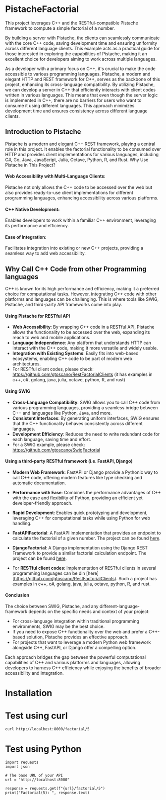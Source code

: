 # PistacheFactorial
This project leverages C++ and the RESTful-compatible Pistache framework to compute a simple factorial of a number. 

By building a server with Pistache, the clients can seamlessly communicate with the core C++ code, saving development time and ensuring uniformity across different language clients. This example acts as a practical guide for those interested in exploring the capabilities of Pistache, making it an excellent choice for developers aiming to work across multiple languages.

As a developer with a primary focus on C++, it's crucial to make the code accessible to various programming languages. Pistache, a modern and elegant HTTP and REST framework for C++, serves as the backbone of this project, enhancing its cross-language compatibility. By utilizing Pistache, we can develop a server in C++ that efficiently interacts with client codes written in various languages. This means that even though the server logic is implemented in C++, there are no barriers for users who want to consume it using different languages. This approach minimizes development time and ensures consistency across different language clients. 

## Introduction to Pistache

Pistache is a modern and elegant C++ REST framework, playing a central role in this project. It enables the factorial functionality to be consumed over HTTP and provides client implementations for various languages, including C#, Go, Java, JavaScript, Julia, Octave, Python, R, and Rust.
Why Use Pistache in This Project?

####  Web Accessibility with Multi-Language Clients: 
Pistache not only allows the C++ code to be accessed over the web but also provides ready-to-use client implementations for different programming languages, enhancing accessibility across various platforms.
####  C++ Native Development: 
Enables developers to work within a familiar C++ environment, leveraging its performance and efficiency.
####  Ease of Integration: 
Facilitates integration into existing or new C++ projects, providing a seamless way to add web accessibility.


## Why Call C++ Code from other Programming languages 
C++ is known for its high performance and efficiency, making it a preferred choice for computational tasks. However, integrating C++ code with other platforms and languages can be challenging. This is where tools like SWIG, Pistache, and third-party API frameworks come into play.

#### Using Pistache for RESTful API
- **Web Accessibility**: By wrapping C++ code in a RESTful API, Pistache allows the functionality to be accessed over the web, expanding its reach to web and mobile applications.
- **Language Independence**: Any platform that understands HTTP can interact with the C++ code, making it more versatile and widely usable.
- **Integration with Existing Systems**: Easily fits into web-based ecosystems, enabling C++ code to be part of modern web architectures.
- For RESTful client codes, please check: https://github.com/gtoscano/RestFactorialClients (it has examples in c++, c#, golang, java, julia, octave, python, R, and rust)


#### Using SWIG
- **Cross-Language Compatibility**: SWIG allows you to call C++ code from various programming languages, providing a seamless bridge between C++ and languages like Python, Java, and more.
- **Consistent Interfaces**: By generating uniform interfaces, SWIG ensures that the C++ functionality behaves consistently across different languages.
- **Development Efficiency**: Reduces the need to write redundant code for each language, saving time and effort.
- For a SWIG example, please check: https://github.com/gtoscano/SwigFactorial 


#### Using a third-party RESTful framework (i.e. FastAPI, Django)
- **Modern Web Framework**: FastAPI or Django provide a Pythonic way to call C++ code, offering modern features like type checking and automatic documentation.
- **Performance with Ease**: Combines the performance advantages of C++ with the ease and flexibility of Python, providing an efficient yet developer-friendly approach.
- **Rapid Development**: Enables quick prototyping and development, leveraging C++ for computational tasks while using Python for web handling.
- **FastAPIFactorial**: A FastAPI implementation that provides an endpoint to calculate the factorial of a given number. The project can be found [here](https://github.com/gtoscano/FastAPIFactorial).
- **DjangoFactorial**: A Django implementation using the Django REST Framework to provide a similar factorial calculation endpoint. The project can be found [here](https://github.com/gtoscano/DjangoFactorial).

- For **RESTful client codes**: Implementation of RESTful clients in several programming languages can be din [here][https://github.com/gtoscano/RestFactorialClients). Such a project has examples in c++, c#, golang, java, julia, octave, python, R, and rust.

#### Conclusion
The choice between SWIG, Pistache, and any different-language-framework depends on the specific needs and context of your project:
- For cross-language integration within traditional programming environments, SWIG may be the best choice.
- If you need to expose C++ functionality over the web and prefer a C++-based solution, Pistache provides an effective approach.
- For projects that want to leverage a modern Python web framework alongside C++, FastAPI, or Django offer a compelling option.

Each approach bridges the gap between the powerful computational capabilities of C++ and various platforms and languages, allowing developers to harness C++ efficiency while enjoying the benefits of broader accessibility and integration.

# Installation



# Test using curl

```sh
curl http://localhost:8000/factorial/5

```

# Test using Python
```
import requests
import json

# The base URL of your API
url = "http://localhost:8000"

response = requests.get(f"{url}/factorial/5")
print("Factorial(5): ", response.text)
```
